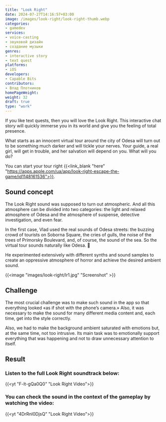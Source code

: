 ```yaml
---
title: "Look Right"
date: 2024-07-27T14:16:57+03:00
image: /images/look-right/look-right-thumb.webp
categories:
- gamedev
services:
- voice-casting
- звуковой дизайн
- создание музыки
genres:
- interactive story
- text quest
platforms:
- iOS
developers:
- Capable Bits
contributors:
- Влад Плотников
homePageWeight:
weight: 32
draft: true
type: "work"
---
```


If you like text quests, then you will love the Look Right. This interactive chat story will quickly immerse you in its world and give you the feeling of total presence.

What starts as an innocent virtual tour around the city of Odesa will turn out to be something much darker and will tickle your nerves. Your guide, a real girl, will get in trouble, and her salvation will depend on you. What will you do?

You can start your tour right {{<link_blank "here" "https://apps.apple.com/ua/app/look-right-escape-the-game/id1148161536">}}.

## Sound concept

The Look Right sound was supposed to turn out atmospheric. And all this atmosphere can be divided into two categories: the light and relaxed atmosphere of Odesa and the atmosphere of suspense, detective investigation, and even fear.

In the first case, Vlad used the real sounds of Odesa streets: the buzzing crowd of tourists on Soborna Square, the cries of gulls, the noise of the trees of Primorsky Boulevard, and, of course, the sound of the sea. So the virtual tour sounds naturally like Odesa. 🙂

He experimented extensively with different synths and sound samples to create an oppressive atmosphere of horror and achieve the desired ambient sound.

{{<image "images/look-right/lr1.jpg" "Screenshot" >}}

## Challenge

The most crucial challenge was to make such sound in the app so that everything looked «as if shot with the phone’s camera.» Also, it was necessary to make the sound for many different media content and, each time, get into the style correctly.

Also, we had to make the background ambient saturated with emotions but, at the same time, not too intrusive. Its main task was to emotionally support everything that was happening and not to draw unnecessary attention to itself.

## Result

### Listen to the full Look Right soundtrack below:

{{<yt "F-lt-gQa0Q0" "Look Right Video">}}

### You can check the sound in the context of the gameplay by watching  the video:

{{<yt "4DrRnl0DjsQ" "Look Right Video">}}